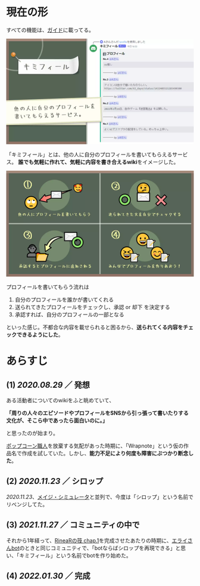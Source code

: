 # 現在の形

すべての機能は、[ガイド](https://kimifile.notion.site/473ae50d379048a39fe76437bf1c4b1c)に載ってる。



![紹介](page2.webp)

「キミフィール」とは、他の人に自分のプロフィールを書いてもらえるサービス。 **誰でも気軽に作れて、気軽に内容を書き合えるwiki**をイメージした。



![紹介](page3.webp)

プロフィールを書いてもらう流れは

1. 自分のプロフィールを誰かが書いてくれる
2. 送られてきたプロフィールをチェックし、承認 or 却下 を決定する
3. 承認すれば、自分のプロフィールの一部となる

といった感じ。不都合な内容を載せられると困るから、**送られてくる内容をチェックできるようにした**。



# あらすじ

## (1) *2020.08.29* ／ 発想

ある活動者についてのwikiをふと眺めていて、

**「周りの人々のエピソードやプロフィールをSNSから引っ張って書いたりする文化が、そこら中であったら面白いのに。」**

と思ったのが始まり。



[ポップコーン職人](/materials/popcorn-chef)を放棄する気配があった時期に、「Wrapnote」という仮の作品名で作成を試していた。しかし、**能力不足により何度も障害にぶつかり断念した**。



## (2) *2020.11.23* ／ シロップ

*2020.11.23*、[メイジ・シミュレータ](/materials/mage-simulator)と並列で、今度は「シロップ」という名前でリベンジしてた。





## (3) *2021.11.27*  ／ コミュニティの中で

それから1年経って、[RineaRの筏 chap.1](/materials/rinear-raft-chap1)を完成させたあたりの時期に、[エライさんbot](/materials/marvelous)のときと同じコミュニティで、「botならばシロップを再現できる」と思い、「キミフィール」という名前でbotを作り始めた。



## (4) *2022.01.30* ／ 完成



